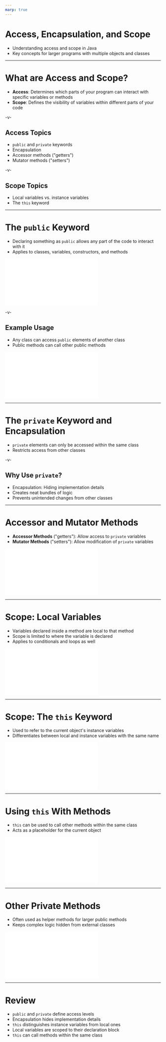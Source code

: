 ```yaml
---
marp: true
---
```


# Access, Encapsulation, and Scope

-   Understanding access and scope in Java
-   Key concepts for larger programs with multiple objects and classes

---

# What are Access and Scope?

-   **Access**: Determines which parts of your program can interact with specific variables or methods
-   **Scope**: Defines the visibility of variables within different parts of your code

-v-

## Access Topics

-   `public` and `private` keywords
-   Encapsulation
-   Accessor methods ("getters")
-   Mutator methods ("setters")

-v-

## Scope Topics

-   Local variables vs. instance variables
-   The `this` keyword

---

# The `public` Keyword

-   Declaring something as `public` allows any part of the code to interact with it
-   Applies to classes, variables, constructors, and methods

![](../src/examples/Dog.java)

-v-

## Example Usage

-   Any class can access `public` elements of another class
-   Public methods can call other public methods

![](../src/examples/DogSchool.java)

---

# The `private` Keyword and Encapsulation

-   `private` elements can only be accessed within the same class
-   Restricts access from other classes

-v-

## Why Use `private`?

-   Encapsulation: Hiding implementation details
-   Creates neat bundles of logic
-   Prevents unintended changes from other classes

---

# Accessor and Mutator Methods

-   **Accessor Methods** ("getters"): Allow access to `private` variables
-   **Mutator Methods** ("setters"): Allow modification of `private` variables

![](../src/examples/DogGetSetExample.java)

---

# Scope: Local Variables

-   Variables declared inside a method are local to that method
-   Scope is limited to where the variable is declared
-   Applies to conditionals and loops as well

![](../src/examples/ScopeExample.java)

---

# Scope: The `this` Keyword

-   Used to refer to the current object's instance variables
-   Differentiates between local and instance variables with the same name

![](../src/examples/DogThisExample.java)

---

# Using `this` With Methods

-   `this` can be used to call other methods within the same class
-   Acts as a placeholder for the current object

![](../src/examples/Computer.java)

---

# Other Private Methods

-   Often used as helper methods for larger public methods
-   Keeps complex logic hidden from external classes

![](../src/examples/CheckingAccountHelper.java)

---

# Review

-   `public` and `private` define access levels
-   Encapsulation hides implementation details
-   `this` distinguishes instance variables from local ones
-   Local variables are scoped to their declaration block
-   `this` can call methods within the same class
